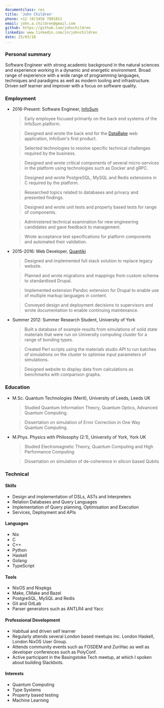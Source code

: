 ```yaml
---
documentclass: res
title: 'John Children'
phone: +12 (0)3456 7891011
email: john.a.children@gmail.com
github: https://github.com/johnchildren
linkedin: www.linkedin.com/in/johnchildren
date: 25/03/18
...
```



### Personal summary

Software Engineer with strong academic background in the natural sciences and experience working in a dynamic and energetic environment. Broad range of experience with a wide range of programming languages, techniques and paradigms as well as modern tooling and infrastructure. Driven self learner and improver with a focus on software quality.

### Employment

- 2016-Present: Software Engineer, [InfoSum](https://www.infosum.com)

    > Early employee focused primarily on the back end systems of the InfoSum platform.

    > Designed and wrote the back end for the [DataBake](https://www.databake.io) web application, InfoSum's first product.

    > Selected technologies to resolve specific technical challenges required by the business.

    > Designed and wrote critical components of several micro-services in the platform using technologies such as Docker and gRPC.

    > Designed and wrote PostgreSQL, MySQL and Redis extensions in C required by the platform.

    > Researched topics related to databases and privacy and presented findings.
    
    > Designed and wrote unit tests and property based tests for range of components.
    
    > Administered technical examination for new engineering candidates and gave feedback to management.
    
    > Wrote acceptance test specifications for platform components and automated their validation.

- 2015-2016: Web Developer, [Quantiki](https://www.quantiki.org)

    > Designed and implemented full stack solution to replace legacy website.

    > Planned and wrote migrations and mappings from custom schema to standardised Drupal.

    > Implemented extension Pandoc extension for Drupal to enable use of multiple markup languages in content.

    > Conveyed design and deployment decisions to supervisors and wrote documentation to enable continuing maintenance.
    
- Summer 2012: Summer Research Student, University of York

    > Built a database of example results from simulations of solid state materials that were run on University computing cluster for a range of bonding types.

    > Created Perl scripts using the materials studio API to run batches of simulations on the cluster to optimise input parameters of simulations.

    > Designed website to display data from calculations as benchmarks with comparison graphs.


### Education

- M.Sc.    Quantum Technologies (Merit), University of Leeds, Leeds UK

    > Studied Quantum Information Theory, Quantum Optics, Advanced Quantum Computing.

    > Dissertation on simulation of Error Correction in One Way Quantum Computing.

- M.Phys.  Physics with Philosophy (2:1), University of York, York UK

    > Studied Electromagnetic Theory, Quantum Computing and High Performance Computing

    > Dissertation on simulation of de-coherence in silicon based Qubits

### Technical

#### Skills

- Design and implementation of DSLs, ASTs and Interpreters
- Relation Databases and Query Languages
- Implementation of Query planning, Optimisation and Execution
- Services, Deployment and APIs

#### Languages

- Nix
- C
- C++
- Python
- Haskell
- Golang
- TypeScript

#### Tools

- NixOS and Nixpkgs
- Make, CMake and Bazel
- PostgreSQL, MySQL and Redis
- Git and GitLab
- Parser generators such as ANTLR4 and Yacc

#### Professional Development

- Habitual and driven self learner
- Regularly attends several London based meetups inc. London Haskell, London NixOS User Group.
- Attends community events such as FOSDEM and ZuriHac as well as developer conferences such as PolyConf.
- Active participant in the Basingstoke Tech meetup, at which I spoken about building Slackbots.

#### Interests

- Quantum Computing
- Type Systems
- Property based testing
- Machine Learning
